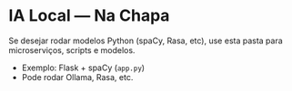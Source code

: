 # IA Local — Na Chapa

Se desejar rodar modelos Python (spaCy, Rasa, etc), use esta pasta para microserviços, scripts e modelos.
- Exemplo: Flask + spaCy (`app.py`)
- Pode rodar Ollama, Rasa, etc.
